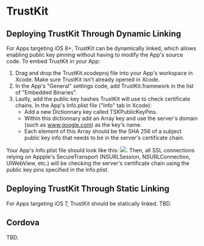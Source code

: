 TrustKit
========



Deploying TrustKit Through Dynamic Linking
------------------------------------------

For Apps targeting iOS 8+, TrustKit can be dynamically linked, which allows enabling public key pinning without having to modify the App's source code. To embed TrustKit in your App:

1. Drag and drop the TrustKit.xcodeproj file into your App's workspace in Xcode. Make sure TrustKit isn't already opened in Xcode.
2. In the App's "General" settings code, add TrustKit.framework in the list of "Embedded Binaries".
3. Lastly, add the public key hashes TrustKit will use to check certificate chains. In the App's Info.plist file ("Info" tab in Xcode):
    * Add a new Dictionnary key called TSKPublicKeyPins.
    * Within this dictionnary add an Array key and use the server's domain (such as www.google.com) as the key's name.
    * Each element of this Array should be the SHA 256 of a subject public key info that needs to be in the server's certificate chain.

Your App's Info.plist file should look like this: ![](http://i.imgur.com/pDG4rzq.png?1). Then, all SSL connections relying on Appple's SecureTransport (NSURLSession, NSURLConnection, UIWebView, etc.) will be checking the server's certificate chain using the public key pins specified in the Info.plist.



Deploying TrustKit Through Static Linking
-----------------------------------------

For Apps targeting iOS 7, TrustKit should be statically linked.
TBD.


Cordova
-------

TBD.
